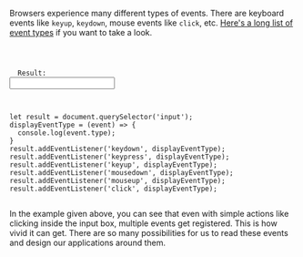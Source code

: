 Browsers experience many different types
of events. There are keyboard events like
`keyup`, `keydown`, mouse events like `click`, etc.
[Here's a long list of event types](https://developer.mozilla.org/en-US/docs/Web/Events)
if you want to take a look.

<Editor lang="javascript">
<code>
<panel lang="html">
<label for="result">
  Result:
<input type="text" id = "result"/>
</label>
</panel>
<panel lang="javascript">
let result = document.querySelector('input');
displayEventType = (event) => {
  console.log(event.type);
}
result.addEventListener('keydown', displayEventType);
result.addEventListener('keypress', displayEventType);
result.addEventListener('keyup', displayEventType);
result.addEventListener('mousedown', displayEventType);
result.addEventListener('mouseup', displayEventType);
result.addEventListener('click', displayEventType);
</panel>
</code>
</Editor>

In the example given above, you can see
that even with simple actions like
clicking inside the input box, multiple
events get registered. This is how vivid
it can get. There are so many possibilities
for us to read these events and design our
applications around them.